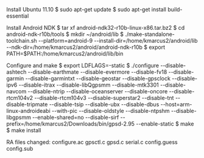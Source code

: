 Install Ubuntu 11.10
$ sudo apt-get update
$ sudo apt-get install build-essential

Install Android NDK
$ tar xf android-ndk32-r10b-linux-x86.tar.bz2
$ cd android-ndk-r10b/tools
$ mkdir ~/android/lib
$ ./make-standalone-toolchain.sh --platform=android-9 --install-dir=/home/kmarcus2/android/lib --ndk-dir=/home/kmarcus2/android/android-ndk-r10b
$ export PATH=$PATH:/home/kmarcus2/android/lib/bin

Configure and make
$ export LDFLAGS=-static
$ ./configure --disable-ashtech --disable-earthmate --disable-evermore --disable-fv18 --disable-garmin --disable-garmintxt --disable-geostar --disable-gpsclock --disable-ipv6 --disable-itrax --disable-libQgpsmm --disable-mtk3301 --disable-navcom --disable-ntrip --disable-oceanserver --disable-oncore --disable-rtcm104v2 --disable-rtcm104v3 --disable-superstar2 --disable-tnt --disable-tripmate --disable-tsip --disable-ubx --disable-dbus --host=arm-linux-androideabi --with-pic --disable-oldstyle --disable-ntpshm --disable-libgpsmm --enable-shared=no --disable-sirf --prefix=/home/kmarcus2/Downloads/bin/gpsd-2.95 --enable-static
$ make
$ make install


RA files changed:
configure.ac
gpsctl.c
gpsd.c
serial.c
config.guess
config.sub
